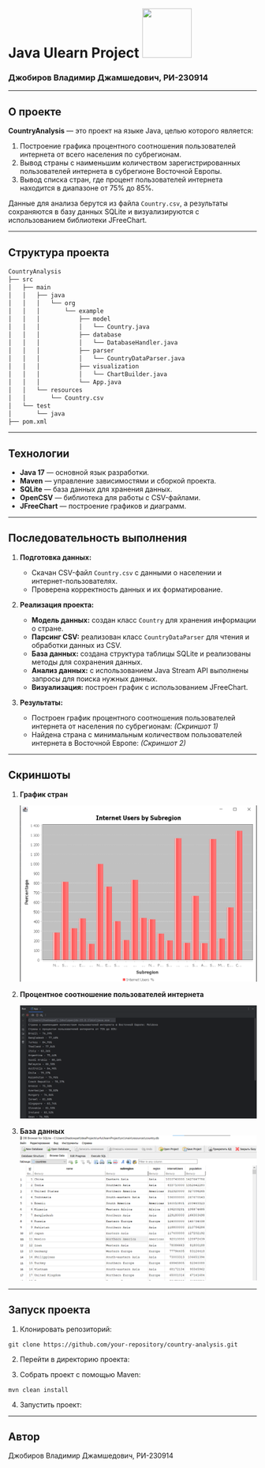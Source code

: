 # Java Ulearn Project <img src="https://media.tenor.com/dMwtTTN4XusAAAAj/yeah-cute.gif" width="100" height="100" />

### Джобиров Владимир Джамшедович, РИ-230914

---

## О проекте

**CountryAnalysis** — это проект на языке Java, целью которого является:
1. Построение графика процентного соотношения пользователей интернета от всего населения по субрегионам.
2. Вывод страны с наименьшим количеством зарегистрированных пользователей интернета в субрегионе Восточной Европы.
3. Вывод списка стран, где процент пользователей интернета находится в диапазоне от 75% до 85%.

Данные для анализа берутся из файла `Country.csv`, а результаты сохраняются в базу данных SQLite и визуализируются с использованием библиотеки JFreeChart.

---

## Структура проекта

```text
CountryAnalysis
├── src
│   ├── main
│   │   ├── java
│   │   │   └── org
│   │   │       └── example
│   │   │           ├── model
│   │   │           │   └── Country.java
│   │   │           ├── database
│   │   │           │   └── DatabaseHandler.java
│   │   │           ├── parser
│   │   │           │   └── CountryDataParser.java
│   │   │           ├── visualization
│   │   │           │   └── ChartBuilder.java
│   │   │           └── App.java
│   │   └── resources
│   │       └── Country.csv
│   └── test
│       └── java
├── pom.xml

```


---

## Технологии

- **Java 17** — основной язык разработки.
- **Maven** — управление зависимостями и сборкой проекта.
- **SQLite** — база данных для хранения данных.
- **OpenCSV** — библиотека для работы с CSV-файлами.
- **JFreeChart** — построение графиков и диаграмм.

---

## Последовательность выполнения

1. **Подготовка данных:**
    - Скачан CSV-файл `Country.csv` с данными о населении и интернет-пользователях.
    - Проверена корректность данных и их форматирование.

2. **Реализация проекта:**
    - **Модель данных:** создан класс `Country` для хранения информации о стране.
    - **Парсинг CSV:** реализован класс `CountryDataParser` для чтения и обработки данных из CSV.
    - **База данных:** создана структура таблицы SQLite и реализованы методы для сохранения данных.
    - **Анализ данных:** с использованием Java Stream API выполнены запросы для поиска нужных данных.
    - **Визуализация:** построен график с использованием JFreeChart.

3. **Результаты:**
    - Построен график процентного соотношения пользователей интернета от населения по субрегионам:
      *(Скриншот 1)*
    - Найдена страна с минимальным количеством пользователей интернета в Восточной Европе:
      *(Скриншот 2)*

---


## Скриншоты

1. **График стран**

   ![График стран](графикСтран.png)

2. **Процентное соотношение пользователей интернета**

   ![Процентное соотношение](процентноеСоотношение.png)
3. **База данных** 
![База Данных](базаДанных.png)


---

## Запуск проекта

1. Клонировать репозиторий:
```aiignore
git clone https://github.com/your-repository/country-analysis.git
```
2. Перейти в директорию проекта:

3. Собрать проект с помощью Maven:
```aiignore
mvn clean install
```

4. Запустить проект:

---

## Автор

Джобиров Владимир Джамшедович, РИ-230914

